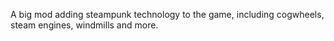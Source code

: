A big mod adding steampunk technology to the game, including cogwheels, steam engines, windmills and more.